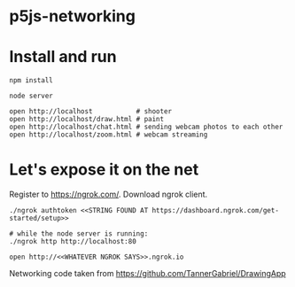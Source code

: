 # p5js-networking

# Install and run

```
npm install

node server

open http://localhost           # shooter
open http://localhost/draw.html # paint
open http://localhost/chat.html # sending webcam photos to each other
open http://localhost/zoom.html # webcam streaming
```

# Let's expose it on the net

Register to https://ngrok.com/. Download ngrok client.

```
./ngrok authtoken <<STRING FOUND AT https://dashboard.ngrok.com/get-started/setup>>

# while the node server is running:
./ngrok http http://localhost:80

open http://<<WHATEVER NGROK SAYS>>.ngrok.io
```

Networking code taken from https://github.com/TannerGabriel/DrawingApp
